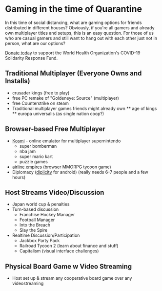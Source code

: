 # Gaming in the time of Quarantine

In this time of social distancing, what are gaming options for friends distributed in different houses? Obviously, if you're all gamers and already own multiplayer titles and setups, this is an easy question. For those of us who are casual gamers and still want to hang out with each other just not in person, what are our options?

[Donate today](https://covid19responsefund.org/) to support the World Health Organization's COVID-19 Solidarity Response Fund.

## Traditional Multiplayer (Everyone Owns and Installs)
* crusader kings (free to play)
* free PC remake of "Goldeneye: Source" (multiplayer)
* free Counterstrike on steam
* Traditional multiplayer games friends might already own
** age of kings
** europa universalis (as single nation coop?)

## Browser-based Free Multiplayer
* [Kosmi](https://kosmi.io/) - online emulator for multiplayer supernintendo
  * super bomberman
  * nba jam
  * super mario kart
  * puzzle games
* [airline empires](http://www.airline-empires.com/index.php?/page/home.html) (browser MMORPG tycoon game)
* Diplomacy ([diplicity](https://play.google.com/store/apps/details?id=se.oort.diplicity) for android) (really needs 6-7 people and a few hours)

## Host Streams Video/Discussion
* Japan world cup & penalties
* Turn-based discussion
  * Franchise Hockey Manager
  * Football Manager
  * Into the Breach
  * Slay the Spire
* Realtime Discussion/Participation
  * Jackbox Party Pack
  * Railroad Tycoon 2 (learn about finance and stuff)
  * Capitalism (visual interface challenges)

## Physical Board Game w Video Streaming
* Host set up & stream any cooperative board game over any videostreaming
